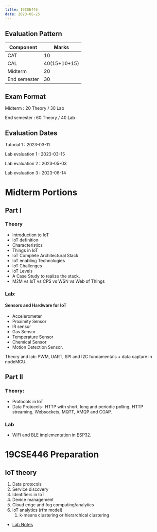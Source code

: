 ```yaml
---
title: 19CSE446
date: 2023-06-25
---
```


## Evaluation Pattern

| Component    | Marks        |
|--------------|--------------|
| CAT          | 10           |
| CAL          | 40(15+10+15) |
| Midterm      | 20           |
| End semester | 30           |

## Exam Format

Midterm
: 20 Theory / 30 Lab

End semester
: 60 Theory / 40 Lab

## Evaluation Dates

Tutorial 1
: 2023-03-11

Lab evaluation 1
: 2023-03-15

Lab evaluation 2
: 2023-05-03

Lab evaluation 3
: 2023-06-14

# Midterm Portions
 
## Part I

### Theory
- Introduction to IoT
- IoT definition
- Characteristics
- Things in loT 
- IoT Complete Architectural Stack 
- IoT enabling Technologies 
- IoT Challenges 
- IoT Levels 
- A Case Study to realize the stack.
- M2M vs IoT vs CPS vs WSN vs Web of Things

### Lab:

#### Sensors and Hardware for loT
- Accelerometer
- Proximity Sensor
- lR sensor
- Gas Sensor
- Temperature Sensor
- Chemical Sensor
- Motion Detection Sensor.
 
Theory and lab: PWM, UART, SPI and I2C fundamentals + data capture in nodeMCU.


## Part II

### Theory:
- Protocols in IoT
- Data Protocols- HTTP with short, long and periodic polling, HTTP streaming,
  Websockets, MQTT, AMQP and COAP. 

### Lab
- WiFi and BLE implementation in ESP32.

# 19CSE446 Preparation
## IoT theory
1. Data protocols
2. Service discovery
3. Identifiers in IoT
4. Device management
5. Cloud edge and fog computing/analytics
6. IoT analytics (rfm model)
	1. k-means clustering or hierarchical clustering

- [Lab Notes](19CSE446_lab_notes)